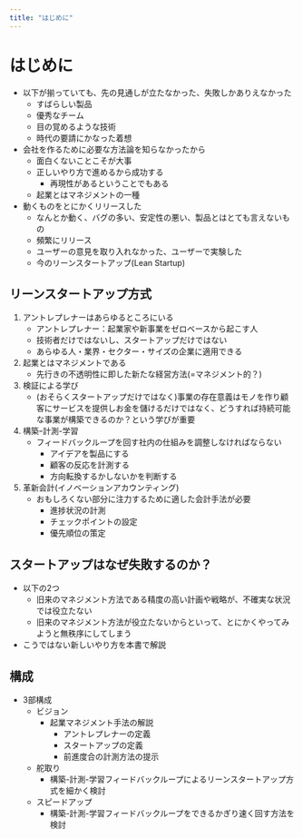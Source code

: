 ```yaml
---
title: "はじめに"
---
```


# はじめに

- 以下が揃っていても、先の見通しが立たなかった、失敗しかありえなかった
  - すばらしい製品
  - 優秀なチーム
  - 目の覚めるような技術
  - 時代の要請にかなった着想
- 会社を作るために必要な方法論を知らなかったから
  - 面白くないことこそが大事
  - 正しいやり方で進めるから成功する
    - 再現性があるということでもある
  - 起業とはマネジメントの一種
- 動くものをとにかくリリースした
  - なんとか動く、バグの多い、安定性の悪い、製品とはとても言えないもの
  - 頻繁にリリース
  - ユーザーの意見を取り入れなかった、ユーザーで実験した
  - 今のリーンスタートアップ(Lean Startup)

## リーンスタートアップ方式

1. アントレプレナーはあらゆるところにいる
   - アントレプレナー：起業家や新事業をゼロベースから起こす人
   - 技術者だけではないし、スタートアップだけではない
   - あらゆる人・業界・セクター・サイズの企業に適用できる
2. 起業とはマネジメントである
   - 先行きの不透明性に即した新たな経営方法(=マネジメント的？)
3. 検証による学び
   - (おそらくスタートアップだけではなく)事業の存在意義はモノを作り顧客にサービスを提供しお金を儲けるだけではなく、どうすれば持続可能な事業が構築できるのか？という学びが重要
4. 構築ｰ計測-学習
   - フィードバックループを回す社内の仕組みを調整しなければならない
     - アイデアを製品にする
     - 顧客の反応を計測する
     - 方向転換するかしないかを判断する
5. 革新会計(イノベーションアカウンティング)
   - おもしろくない部分に注力するために適した会計手法が必要
     - 進捗状況の計測
     - チェックポイントの設定
     - 優先順位の策定

## スタートアップはなぜ失敗するのか？

- 以下の2つ
  - 旧来のマネジメント方法である精度の高い計画や戦略が、不確実な状況では役立たない
  - 旧来のマネジメント方法が役立たないからといって、とにかくやってみようと無秩序にしてしまう
- こうではない新しいやり方を本書で解説

## 構成

- 3部構成
  - ビジョン
    - 起業マネジメント手法の解説
      - アントレプレナーの定義
      - スタートアップの定義
      - 前進度合の計測方法の提示
  - 舵取り
    - 構築-計測-学習フィードバックループによるリーンスタートアップ方式を細かく検討
  - スピードアップ
    - 構築-計測-学習フィードバックループをできるかぎり速く回す方法を検討
